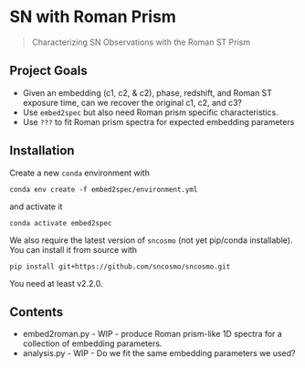 # SN with Roman Prism

> Characterizing SN Observations with the Roman ST Prism

## Project Goals

* Given an embedding (c1, c2, & c2), phase, redshift, and Roman ST exposure time, can we recover the original c1, c2, and c3?
* Use `embed2spec` but also need Roman prism specific characteristics.
* Use `???` to fit Roman prism spectra for expected embedding parameters

## Installation

Create a new `conda` environment with 
```
conda env create -f embed2spec/environment.yml
```
and activate it
```
conda activate embed2spec
```

We also require the latest version of `sncosmo` (not yet pip/conda installable). You can install it from source with
```
pip install git+https://github.com/sncosmo/sncosmo.git
```
You need at least v2.2.0.

## Contents

* embed2roman.py - WIP - produce Roman prism-like 1D spectra for a collection of embedding parameters.
* analysis.py - WIP - Do we fit the same embedding parameters we used?